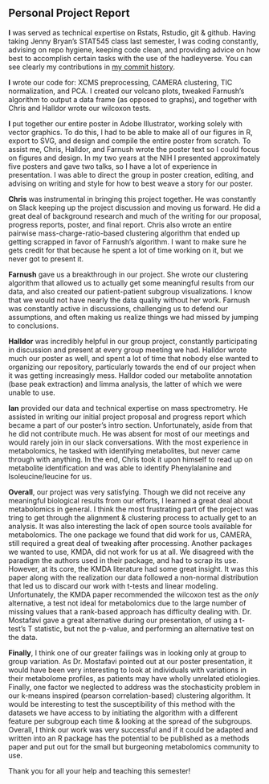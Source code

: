 ## Personal Project Report

**I** was served as technical expertise on Rstats, Rstudio, git & github.  Having taking Jenny Bryan’s STAT545 class last semester, I was coding constantly, advising on repo hygiene, keeping code clean, and providing advice on how best to accomplish certain tasks with the use of the hadleyverse.  You can see clearly my contributions in [my commit history](https://github.com/STAT540-UBC/team_FISCH_MassSpec/graphs/contributors).  

**I** wrote our code for: XCMS preprocessing, CAMERA clustering, TIC normalization, and PCA. I created our volcano plots, tweaked Farnush’s algorithm to output a data frame (as opposed to graphs), and together with Chris and Halldor wrote our wilcoxon tests.  

**I** put together our entire poster in Adobe Illustrator, working solely with vector graphics.  To do this, I had to be able to make all of our figures in R, export to SVG, and design and compile the entire poster from scratch.  To assist me, Chris, Halldor, and Farnush wrote the poster text so I could focus on figures and design.  In my two years at the NIH I presented approximately five posters and gave two talks, so I have a lot of experience in presentation.  I was able to direct the group in poster creation, editing, and advising on writing and style for how to best weave a story for our poster.  

**Chris** was instrumental in bringing this project together.  He was constantly on Slack keeping up the project discussion and moving us forward.  He did a great deal of background research and much of the writing for our proposal, progress reports, poster, and final report.  Chris also wrote an entire pairwise mass-charge-ratio-based clustering algorithm that ended up getting scrapped in favor of Farnush’s algorithm.  I want to make sure he gets credit for that because he spent a lot of time working on it, but we never got to present it.  

**Farnush** gave us a breakthrough in our project.  She wrote our clustering algorithm that allowed us to actually get some meaningful results from our data, and also created our patient-patient subgroup visualizations.  I know that we would not have nearly the data quality without her work.  Farnush was constantly active in discussions, challenging us to defend our assumptions, and often making us realize things we had missed by jumping to conclusions.  

**Halldor** was incredibly helpful in our group project, constantly participating in discussion and present at every group meeting we had.  Halldor wrote much our poster as well, and spent a lot of time that nobody else wanted to organizing our repository, particularly towards the end of our project when it was getting increasingly mess.  Halldor coded our metabolite annotation (base peak extraction) and limma analysis, the latter of which we were unable to use.  

**Ian** provided our data and technical expertise on mass spectrometry.  He assisted in writing our initial project proposal and progress report which became a part of our poster’s intro section.  Unfortunately, aside from that he did not contribute much.  He was absent for most of our meetings and would rarely join in our slack conversations.  With the most experience in metabolomics, he tasked with identifying metabolites, but never came through with anything.  In the end, Chris took it upon himself to read up on metabolite identification and was able to identify Phenylalanine and Isoleucine/leucine for us.  

**Overall**, our project was very satisfying.  Though we did not receive any meaningful biological results from our efforts, I learned a great deal about metabolomics in general.  I think the most frustrating part of the project was tring to get through the alignment & clustering process to actually get to an analysis.  It was also interesting the lack of open source tools available for metabolomics.  The one package we found that did work for us, CAMERA, still required a great deal of tweaking after processing.  Another packages we wanted to use, KMDA, did not work for us at all.  We disagreed with the paradigm the authors used in their package, and had to scrap its use.  However, at its core, the KMDA literature had some great insight.  It was this paper along with the realization our data followed a non-normal distribution that led us to discard our work with t-tests and linear modeling.  Unfortunately, the KMDA paper recommended the wilcoxon test as the *only* alternative, a test not ideal for metabolomics due to the large number of missing values that a rank-based approach has difficulty dealing with.  Dr. Mostafavi gave a great alternative during our presentation, of using a t-test’s T statistic, but not the p-value, and performing an alternative test on the data.  

**Finally**, I think one of our greater failings was in looking only at group to group variation.  As Dr. Mostafavi pointed out at our poster presentation, it would have been very interesting to look at individuals with variations in their metabolome profiles, as patients may have wholly unrelated etiologies.   Finally, one factor we neglected to address was the stochasticity problem in our k-means inspired (pearson correlation-based) clustering algorithm.  It would be interesting to test the susceptibility of this method with the datasets we have access to by initiating the algorithm with a different feature per subgroup each time & looking at the spread of the subgroups.  Overall, I think our work was very successful and if it could be adapted and written into an R package has the potential to be published as a methods paper and put out for the small but burgeoning metabolomics community to use.  

Thank you for all your help and teaching this semester!
